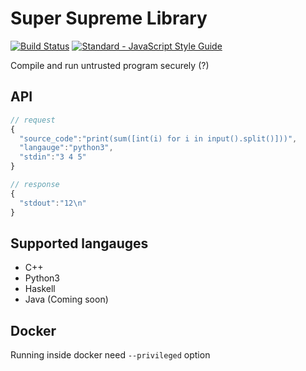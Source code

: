 Super Supreme Library
=====================
[![Build Status](https://travis-ci.org/op01/ssl.svg?branch=master)](https://travis-ci.org/op01/ssl)
[![Standard - JavaScript Style Guide](https://img.shields.io/badge/code%20style-standard-brightgreen.svg)](http://standardjs.com/)

Compile and run untrusted program securely (?)

API
---
```javascript
// request
{
  "source_code":"print(sum([int(i) for i in input().split()]))",
  "langauge":"python3",
  "stdin":"3 4 5"
}

// response
{
  "stdout":"12\n"
}
```
Supported langauges
-------------------
- C++
- Python3
- Haskell
- Java (Coming soon)

Docker
-----
Running inside docker need `--privileged` option
